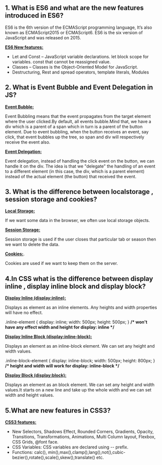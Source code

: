 <h2>1. What is ES6 and what are the new features introduced in ES6?</h2> 
<p>ES6 is the 6th version of the ECMAScript programming language, It’s also known as ECMAScript2015 or ECMAScript6.
ES6 is the six version of JavaScript and was released on 2015.</p>

<u><b>ES6 New features:</b></u>
<br/>
<ul>
    <li>Let and Const – JavaScript variable declarations. let block scope for variables. const that cannot be reassigned value.</li>
    <li>Classes – Classes is the Object-Oriented Model for JavaScript.</li>
    <li>Destructuring, Rest and spread operators, template literals, Modules</li>
</ul>


<h2>2. What is Event Bubble and Event Delegation in JS?</h2>
<u><b>Event Bubble:</b></u>
<br/>
<p>Event Bubbling means that the event propagates from the target element where the user clicked.By default, all events bubble.Mind that, we have a div which is a parent of a span which in turn is a parent of the button element. Due to event bubbling, when
    the button receives an event, say click, that event bubbles up the tree, so span and div will respectively receive the event also.</p>

<u><b>Event Delegation:</b></u>
<p>Event delegation, instead of handling the click event on the button, we can handle it on the div. The idea is that we "delegate" the handling of an event to a different element (in this case, the div, which is a parent element) instead of the actual element
    (the button) that received the event.</p>


<h2>3. What is the difference between localstorage , session storage and cookies?</h2>
<u><b>Local Storage:</b></u>
<p>If we want some data in the browser, we often use local storage objects.</p>
<u><b>Session Storage:</b></u>
<p>Session storage is used if the user closes that particular tab or season then we want to delete the data.</P>
<u><b>Cookies:</b></u>.
<p>Cookies are used if we want to keep them on the server.</p>

<h2>4.In CSS what is the difference between display inline , display inline block and display block?</h2>
<u><b>Display Inline (display:inline):</b></u>
<p>Displays as element as an inline elements. Any heights and width properties will have no effect.</p>
<p>.inline-element { display: inline; width: 500px; height: 500px; }
    <b>/*  won't have any effect width and height for display: inline */</b></p>
<u><b>Display Inline Block (display:inline-block):</b></u>
<p>Displays an element as an inline-block element. We can set any height and width values.</p>
<p>.inline-block-element { display: inline-block; width: 500px; height: 800px; }
    <b>/* height and width will work for display: inline-block */</b></p>
<u><b>Display Block (display:block):</b></u>
<p>Displays an element as an block element. We can set any height and width values.It starts on a new line and take up the whole width and we can set width and height values.</p>

<h2>5.What are new features in CSS3?</h2>
<u><b>CSS3 features:</b></u>
<ul>
    <li>New Selectors, Shadows Effect, Rounded Corners, Gradients, Opacity, Transitions, Transformations, Animations, Multi Column layout, Flexbox, CSS Grids, @font face.</li>
    <li>CSS Variables: CSS variables are declared using -- prefix.</li>
    <li>Functions: calc(), min(),max(),clamp(),lang(),not(),cubic-bezier(),rotate(),scale(),skew(),translate() etc.</li>
</ul>